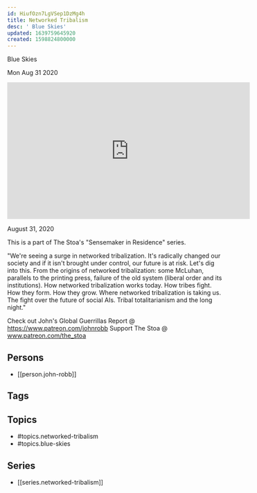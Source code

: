 ```yaml
---
id: HiufOzn7LgVSep1DzMg4h
title: Networked Tribalism
desc: ' Blue Skies'
updated: 1639759645920
created: 1598824800000
---
```



 Blue Skies

Mon Aug 31 2020

<iframe width="560" height="315" src="https://www.youtube.com/embed/6zZ2TiU9G3g" title="Networked Tribalism: Blue Skies w/ John Robb. August 31, 2020" frameborder="0" allow="accelerometer; autoplay; clipboard-write; encrypted-media; gyroscope; picture-in-picture" allowfullscreen ></iframe>

August 31, 2020

This is a part of The Stoa's "Sensemaker in Residence" series. 

"We're seeing a surge in networked tribalization.  It's radically changed our society and if it isn't brought under control, our future is at risk.  Let's dig into this. From the origins of networked tribalization: some McLuhan, parallels to the printing press, failure of the old system (liberal order and its institutions).  How networked tribalization works today.  How tribes fight.  How they form.  How they grow.  Where networked tribalization is taking us.  The fight over the future of social AIs.  Tribal totalitarianism and the long night."

Check out John's Global Guerrillas Report @ https://www.patreon.com/johnrobb
Support The Stoa @ www.patreon.com/the_stoa

## Persons

- [[person.john-robb]]

## Tags



## Topics

- #topics.networked-tribalism
- #topics.blue-skies

## Series

- [[series.networked-tribalism]]

